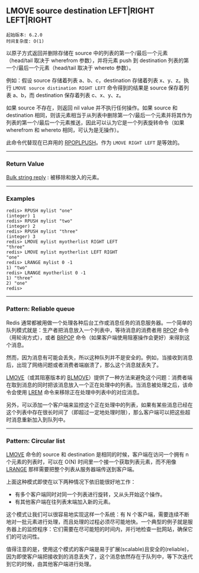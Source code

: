 ## LMOVE source destination LEFT|RIGHT LEFT|RIGHT

    起始版本: 6.2.0
    时间复杂度: O(1)

以原子方式返回并删除存储在 source 中的列表的第一个/最后一个元素（head/tail 取决于 wherefrom 参数），并将元素 push 到 destination 列表的第一个/最后一个元素（head/tail 取决于 whereto 参数）。

例如：假设 source 存储着列表 a、b、c，destination 存储着列表 x、y、z。执行 `LMOVE source distination RIGHT LEFT` 命令得到的结果是 source 保存着列表 a、b，而 destination 保存着列表 c、x、y、z。

如果 source 不存在，则返回 nil value 并不执行任何操作。如果 source 和 destination 相同，则该元素相当于从列表中删除第一个/最后一个元素并将其作为列表的第一个/最后一个元素推送，因此可以认为它是一个列表旋转命令（如果 wherefrom 和 whereto 相同，可认为是无操作）。

此命令代替现在已弃用的 [RPOPLPUSH](rpoplpush.md)。作为 `LMOVE RIGHT LEFT` 是等效的。

---

### Return Value

[Bulk string reply](../topics/protocol.md#resp-bulk-strings) : 被移除和放入的元素。

---

### Examples

```
redis> RPUSH mylist "one"
(integer) 1
redis> RPUSH mylist "two"
(integer) 2
redis> RPUSH mylist "three"
(integer) 3
redis> LMOVE mylist myotherlist RIGHT LEFT
"three"
redis> LMOVE mylist myotherlist LEFT RIGHT
"one"
redis> LRANGE mylist 0 -1
1) "two"
redis> LRANGE myotherlist 0 -1
1) "three"
2) "one"
redis> 
```

---

### Pattern: Reliable queue

Redis 通常都被用做一个处理各种后台工作或消息任务的消息服务器。一个简单的队列模式就是：生产者把消息放入一个列表中，等待消息的消费者用 [RPOP](rpop.md) 命令（用轮询方式），或者 [BRPOP](brpop.md) 命令（如果客户端使用阻塞操作会更好）来得到这个消息。

然而，因为消息有可能会丢失，所以这种队列并不是安全的。例如，当接收到消息后，出现了网络问题或者消费者端崩溃了，那么这个消息就丢失了。

[LMOVE](lmove.md)（或其阻塞版本的 [BLMOVE](blmove.md)）提供了一种方法来避免这个问题：消费者端在取到消息的同时把该消息放入一个正在处理中的列表。当消息被处理之后，该命令会使用 [LREM](lrem.md) 命令来移除正在处理中列表中的对应消息。

另外，可以添加一个客户端来监控这个正在处理中的列表，如果有某些消息已经在这个列表中存在很长时间了（即超过一定地处理时限），那么客户端可以把这些超时消息重新加入到队列中。

---

### Pattern: Circular list

[LMOVE](lmove.md) 命令的 source 和 destination 是相同的时候，客户端在访问一个拥有 n 个元素的列表时，可以在 O(N) 时间里一个接一个获取列表元素，而不用像 [LRANGE](lrange.md) 那样需要把整个列表从服务器端传送到客户端。

上面这种模式即使在以下两种情况下依旧能很好地工作：
- 有多个客户端同时对同一个列表进行旋转，又从头开始这个操作。
- 有其他客户端在往列表末端加入新的元素。

这个模式让我们可以很容易地实现这样一个系统：有 N 个客户端，需要连续不断地对一批元素进行处理，而且处理的过程必须尽可能地快。一个典型的例子就是服务器上的监控程序：它们需要在尽可能短的时间内，并行地检查一批网站，确保它们的可访问性。

值得注意的是，使用这个模式的客户端是易于扩展(scalable)且安全的(reliable)，因为即使客户端把接收到的消息丢失了，这个消息依然存在于队列中，等下次迭代到它的时候，由其他客户端进行处理。